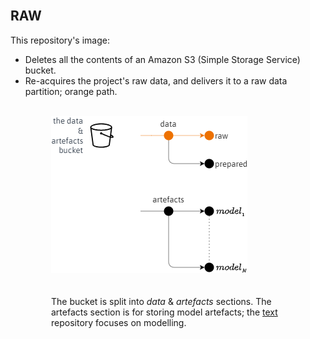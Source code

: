 <br>

## RAW

This repository's image:

* Deletes all the contents of an Amazon S3 (Simple Storage Service) bucket.  
* Re-acquires the project's raw data, and delivers it to a raw data partition; orange path.

<br>

<div style="margin-left: 65px;">
    <img src="./assets/sketches.png" alt="Sketch of bucket paths"/>
</div>

<br>
<br>

<div style="margin-left: 65px; margin-right: 65px;">The bucket is split into <i>data</i> & <i>artefacts</i> sections.  The artefacts section is for storing model artefacts; the <a href="https://github.com/membranes/text" target="_blank">text</a> repository focuses on modelling.</div>


<br>
<br>

<br>
<br>

<br>
<br>

<br>
<br>
